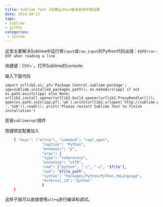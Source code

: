 ```yaml
---
title: Sublime Text 3设置python编译支持环境设置
date: 2014-08-13
tags:
- sublime
- python
categories:
 - System
---
```





这里主要解决Sublime中运行带`input`或`raw_input`的Python代码出错：`EOFError: EOF when reading a line`

快捷键：Ctrl+`，打开Sublime的console:

输入下面代码

    import urllib2,os; pf='Package Control.sublime-package'; ipp=sublime.installed_packages_path(); os.makedirs(ipp) if not os.path.exists(ipp) else None; urllib2.install_opener(urllib2.build_opener(urllib2.ProxyHandler())); open(os.path.join(ipp,pf),'wb').write(urllib2.urlopen('http://sublime.wbond.net/'+pf.replace(' ','%20')).read()); print('Please restart Sublime Text to finish installation')


安装`sublimerepl`插件

按键绑定配置加入

```bash
    { "keys": ["alt+q"], "command": "repl_open", 
                 "caption": "Python",
                 "mnemonic": "p",
                 "args": {
                 "type": "subprocess",
                 "encoding": "utf8",
                 "cmd": ["python", "-i", "-u", "$file"],
                 "cwd": "$file_path",
                 "syntax": "Packages/Python/Python.tmLanguage",
                 "external_id": "python"
                 } 
    }
```

这样子就可以直接使用`alt+q`进行编译和调试。

